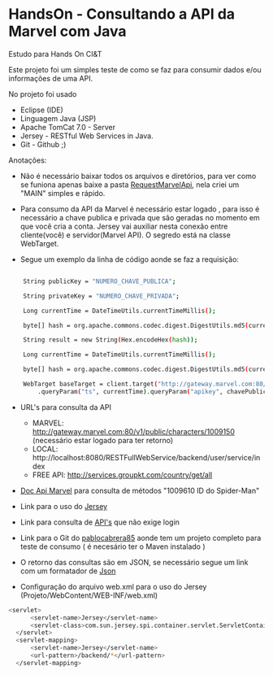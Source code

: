 # HandsOn - Consultando a API da Marvel com Java
Estudo para Hands On CI&amp;T

Este projeto foi um simples teste de como se faz para consumir dados e/ou informações de uma API.

No projeto foi usado
 * Eclipse (IDE) 
 * Linguagem Java (JSP)
 * Apache TomCat 7.0 - Server
 * Jersey - RESTful Web Services in Java.
 * Git - Github ;)

Anotações:
- Não é necessário baixar todos os arquivos e diretórios, para ver como se funiona apenas baixe a pasta [RequestMarvelApi], nela criei um "MAIN" simples e rápido.
 
- Para consumo da API da Marvel é necessário estar logado , para isso é necessário a chave publica e privada que são geradas no momento em que você cria a conta. Jersey vai auxiliar nesta conexão entre cliente(você) e servidor(Marvel API). O segredo está na classe WebTarget.
- Segue um exemplo da linha de código aonde se faz a requisição:
```sh

	String publicKey = "NUMERO_CHAVE_PUBLICA";

	String privateKey = "NUMERO_CHAVE_PRIVADA";

	Long currentTime = DateTimeUtils.currentTimeMillis();

	byte[] hash = org.apache.commons.codec.digest.DigestUtils.md5(currentTime + privateKey + publicKey);

	String result = new String(Hex.encodeHex(hash));

	Long currentTime = DateTimeUtils.currentTimeMillis();

	byte[] hash = org.apache.commons.codec.digest.DigestUtils.md5(currentTime + chavePrivada + chavePublica);

	WebTarget baseTarget = client.target("http://gateway.marvel.com:80/v1/public/characters/1009610")
		.queryParam("ts", currentTime).queryParam("apikey", chavePublica).queryParam("hash", result);
```
 
- URL's para consulta da API
   - MARVEL:   http://gateway.marvel.com:80/v1/public/characters/1009150 (necessário estar logado para ter retorno)
   - LOCAL:    http://localhost:8080/RESTFullWebService/backend/user/service/index
   - FREE API: http://services.groupkt.com/country/get/all 
 
- [Doc Api Marvel] para consulta de métodos "1009610 ID do Spider-Man"
- Link para o uso do [Jersey] 
- Link para consulta de [API's] que não exige login
- Link para o Git do [pablocabrera85] aonde tem um projeto completo para teste de consumo ( é necesário ter o Maven instalado )
- O retorno das consultas são em JSON, se necessário segue um link com um formatador de [Json]
- Configuração do arquivo web.xml para o uso do Jersey (Projeto/WebContent/WEB-INF/web.xml)
 
```sh
<servlet>
      <servlet-name>Jersey</servlet-name>
      <servlet-class>com.sun.jersey.spi.container.servlet.ServletContainer</servlet-class>
  </servlet>
  <servlet-mapping>
      <servlet-name>Jersey</servlet-name>
      <url-pattern>/backend/*</url-pattern>
  </servlet-mapping>
```
[RequestMarvelApi]: <https://github.com/AngeloAkm/HandsOn/tree/master/RequestMarvelApi>
 [Json]: <https://jsonformatter.curiousconcept.com/>
 [pablocabrera85]: <https://github.com/pablocabrera85/marvel-api-client>
 [Jersey]: <https://jersey.java.net/download.html>
 [API's]: <http://www.groupkt.com/post/f2129b88/free-restful-web-services-to-consume-and-test.htm>
 [Doc Api Marvel]: <http://developer.marvel.com/docs#!/public/getCreatorCollection_get_0>
